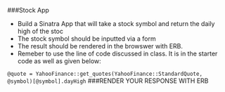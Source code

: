 ###Stock App
- Build a Sinatra App that will take a stock symbol and return the daily high of the stoc
- The stock symbol should be inputted via a form
- The result should be rendered in the browswer with ERB.
- Remeber to use the line of code discussed in class.  It is in the starter code as well as given below:

```@quote = YahooFinance::get_quotes(YahooFinance::StandardQuote, @symbol)[@symbol].dayHigh```
###RENDER YOUR RESPONSE WITH ERB